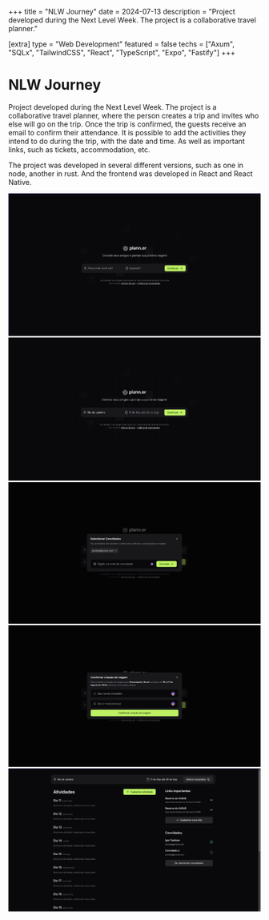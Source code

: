 +++
title = "NLW Journey"
date = 2024-07-13
description = "Project developed during the Next Level Week. The project is a collaborative travel planner."

[extra]
type = "Web Development"
featured = false
techs = ["Axum", "SQLx", "TailwindCSS", "React", "TypeScript", "Expo", "Fastify"]
+++

# NLW Journey

Project developed during the Next Level Week. The project is a collaborative travel planner, where the person creates a trip and invites who else will go on the trip. Once the trip is confirmed, the guests receive an email to confirm their attendance. It is possible to add the activities they intend to do during the trip, with the date and time. As well as important links, such as tickets, accommodation, etc.

The project was developed in several different versions, such as one in node, another in rust. And the frontend was developed in React and React Native.

![Home](./assets/home.png)
![Home com informações](./assets/home_with_info.png)
![convites](./assets/invites.png)
![Confirmação da viagem](./assets/trip_confirmation.png)
![Detalhes da viagem](./assets/trip_details.png)
